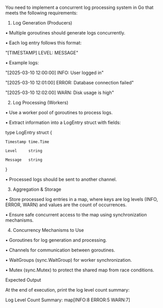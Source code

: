 You need to implement a concurrent log processing system in Go that meets the following requirements:

1. Log Generation (Producers)

• Multiple goroutines should generate logs concurrently.

• Each log entry follows this format:

"[TIMESTAMP] LEVEL: MESSAGE"

• Example logs:

"[2025-03-10 12:00:00] INFO: User logged in"

"[2025-03-10 12:01:00] ERROR: Database connection failed"

"[2025-03-10 12:02:00] WARN: Disk usage is high"



2. Log Processing (Workers)

• Use a worker pool of goroutines to process logs.

• Extract information into a LogEntry struct with fields:

type LogEntry struct {

    Timestamp time.Time

    Level     string

    Message   string

}



• Processed logs should be sent to another channel.



3. Aggregation & Storage

• Store processed log entries in a map, where keys are log levels (INFO, ERROR, WARN) and values are the count of occurrences.

• Ensure safe concurrent access to the map using synchronization mechanisms.

4. Concurrency Mechanisms to Use

• Goroutines for log generation and processing.

• Channels for communication between goroutines.

• WaitGroups (sync.WaitGroup) for worker synchronization.

• Mutex (sync.Mutex) to protect the shared map from race conditions.


Expected Output

At the end of execution, print the log level count summary:

Log Level Count Summary: map[INFO:8 ERROR:5 WARN:7]

